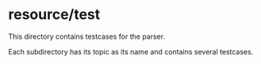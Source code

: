 # resource/test

This directory contains testcases for the parser.

Each subdirectory has its topic as its name and contains several testcases.

